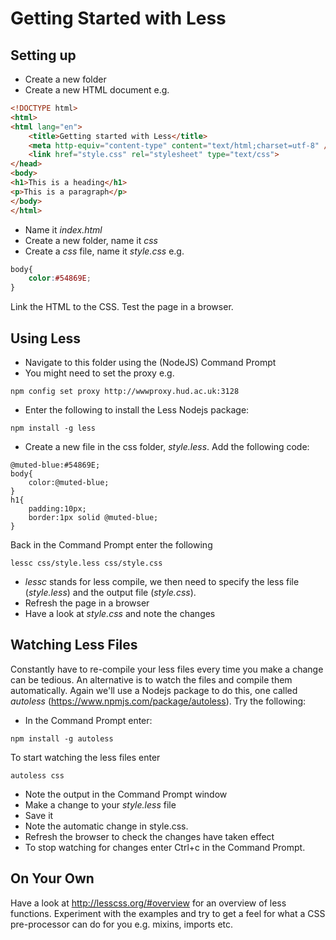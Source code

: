 # Getting Started with Less

## Setting up
* Create a new folder
* Create a new HTML document e.g.
```html
<!DOCTYPE html>
<html>
<html lang="en">
    <title>Getting started with Less</title>
    <meta http-equiv="content-type" content="text/html;charset=utf-8" />
    <link href="style.css" rel="stylesheet" type="text/css">
</head>
<body>
<h1>This is a heading</h1>
<p>This is a paragraph</p>
</body>
</html>
```
* Name it *index.html*
* Create a new folder, name it *css*
* Create a *css* file, name it *style.css* e.g.
```css
body{
    color:#54869E;
}
```
Link the HTML to the CSS.
Test the page in a browser. 

## Using Less
* Navigate to this folder using the (NodeJS) Command Prompt
* You might need to set the proxy e.g.
```
npm config set proxy http://wwwproxy.hud.ac.uk:3128
```

* Enter the following to install the Less Nodejs package:
```
npm install -g less
```
* Create a new file in the css folder, *style.less*. Add the following code:
```
@muted-blue:#54869E;
body{
    color:@muted-blue;
}
h1{
    padding:10px;
    border:1px solid @muted-blue;
}
```
Back in the Command Prompt enter the following 
```
lessc css/style.less css/style.css
```
* *lessc* stands for less compile, we then need to specify the less file (*style.less*) and the output file (*style.css*).
* Refresh the page in a browser
* Have a look at *style.css* and note the changes


## Watching Less Files
Constantly have to re-compile your less files every time you make a change can be tedious. An alternative is to watch the files and compile them automatically. Again we'll use a Nodejs package to do this, one called *autoless* (https://www.npmjs.com/package/autoless). Try the following:
* In the Command Prompt enter:
```
npm install -g autoless
```
To start watching the less files enter
```
autoless css
```
* Note the output in the Command Prompt window
* Make a change to your *style.less* file
* Save it
* Note the automatic change in style.css. 
* Refresh the browser to check the changes have taken effect
* To stop watching for changes enter Ctrl+c in the Command Prompt.

## On Your Own
Have a look at http://lesscss.org/#overview for an overview of less functions. Experiment with the examples and try to get a feel for what a CSS pre-processor can do for you e.g. mixins, imports etc. 



